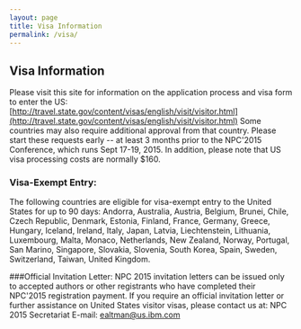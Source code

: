 ```yaml
---
layout: page
title: Visa Information
permalink: /visa/
---
```


## Visa Information 
Please visit this site for information on the application process and visa form to enter the US:  [http://travel.state.gov/content/visas/english/visit/visitor.html](http://travel.state.gov/content/visas/english/visit/visitor.html) 
Some countries may also require additional approval from that country.  Please start these requests early -- at least 3 months prior to the NPC'2015 Conference, which runs Sept 17-19, 2015.  In addition, please note that US visa processing costs are normally $160. 

### Visa-Exempt Entry: 
The following countries are eligible for visa-exempt entry to the United States for up to 90 days: 
Andorra, Australia, Austria, Belgium, Brunei, Chile, Czech Republic, Denmark, Estonia, Finland, France, Germany, Greece, Hungary, Iceland, Ireland, Italy, Japan, Latvia, Liechtenstein, Lithuania, Luxembourg, Malta, Monaco, Netherlands, New Zealand, Norway, Portugal, San Marino, Singapore, Slovakia, Slovenia, South Korea, Spain, Sweden, Switzerland, Taiwan, United Kingdom. 

###Official Invitation Letter: 
NPC 2015 invitation letters can be issued only to accepted authors or other registrants who have completed their NPC'2015 registration payment. If you require an official invitation letter or further assistance on United States visitor visas, please contact us at:
NPC 2015 Secretariat
E-mail: [ealtman@us.ibm.com](mailto:ealtman@us.ibm.com)

